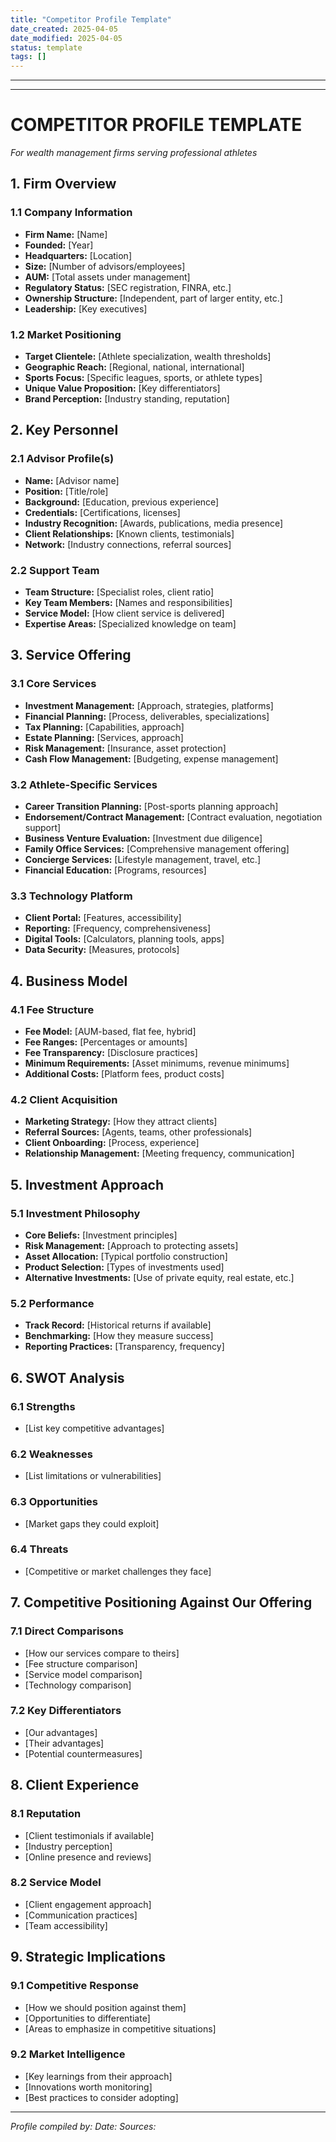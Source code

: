 ```yaml
---
title: "Competitor Profile Template"
date_created: 2025-04-05
date_modified: 2025-04-05
status: template
tags: []
---
```


---

---

# COMPETITOR PROFILE TEMPLATE
*For wealth management firms serving professional athletes*

## 1. Firm Overview

### 1.1 Company Information
- **Firm Name:** [Name]
- **Founded:** [Year]
- **Headquarters:** [Location]
- **Size:** [Number of advisors/employees]
- **AUM:** [Total assets under management]
- **Regulatory Status:** [SEC registration, FINRA, etc.]
- **Ownership Structure:** [Independent, part of larger entity, etc.]
- **Leadership:** [Key executives]

### 1.2 Market Positioning
- **Target Clientele:** [Athlete specialization, wealth thresholds]
- **Geographic Reach:** [Regional, national, international]
- **Sports Focus:** [Specific leagues, sports, or athlete types]
- **Unique Value Proposition:** [Key differentiators]
- **Brand Perception:** [Industry standing, reputation]

## 2. Key Personnel

### 2.1 Advisor Profile(s)
- **Name:** [Advisor name]
- **Position:** [Title/role]
- **Background:** [Education, previous experience]
- **Credentials:** [Certifications, licenses]
- **Industry Recognition:** [Awards, publications, media presence]
- **Client Relationships:** [Known clients, testimonials]
- **Network:** [Industry connections, referral sources]

### 2.2 Support Team
- **Team Structure:** [Specialist roles, client ratio]
- **Key Team Members:** [Names and responsibilities]
- **Service Model:** [How client service is delivered]
- **Expertise Areas:** [Specialized knowledge on team]

## 3. Service Offering

### 3.1 Core Services
- **Investment Management:** [Approach, strategies, platforms]
- **Financial Planning:** [Process, deliverables, specializations]
- **Tax Planning:** [Capabilities, approach]
- **Estate Planning:** [Services, approach]
- **Risk Management:** [Insurance, asset protection]
- **Cash Flow Management:** [Budgeting, expense management]

### 3.2 Athlete-Specific Services
- **Career Transition Planning:** [Post-sports planning approach]
- **Endorsement/Contract Management:** [Contract evaluation, negotiation support]
- **Business Venture Evaluation:** [Investment due diligence]
- **Family Office Services:** [Comprehensive management offering]
- **Concierge Services:** [Lifestyle management, travel, etc.]
- **Financial Education:** [Programs, resources]

### 3.3 Technology Platform
- **Client Portal:** [Features, accessibility]
- **Reporting:** [Frequency, comprehensiveness]
- **Digital Tools:** [Calculators, planning tools, apps]
- **Data Security:** [Measures, protocols]

## 4. Business Model

### 4.1 Fee Structure
- **Fee Model:** [AUM-based, flat fee, hybrid]
- **Fee Ranges:** [Percentages or amounts]
- **Fee Transparency:** [Disclosure practices]
- **Minimum Requirements:** [Asset minimums, revenue minimums]
- **Additional Costs:** [Platform fees, product costs]

### 4.2 Client Acquisition
- **Marketing Strategy:** [How they attract clients]
- **Referral Sources:** [Agents, teams, other professionals]
- **Client Onboarding:** [Process, experience]
- **Relationship Management:** [Meeting frequency, communication]

## 5. Investment Approach

### 5.1 Investment Philosophy
- **Core Beliefs:** [Investment principles]
- **Risk Management:** [Approach to protecting assets]
- **Asset Allocation:** [Typical portfolio construction]
- **Product Selection:** [Types of investments used]
- **Alternative Investments:** [Use of private equity, real estate, etc.]

### 5.2 Performance
- **Track Record:** [Historical returns if available]
- **Benchmarking:** [How they measure success]
- **Reporting Practices:** [Transparency, frequency]

## 6. SWOT Analysis

### 6.1 Strengths
- [List key competitive advantages]

### 6.2 Weaknesses
- [List limitations or vulnerabilities]

### 6.3 Opportunities
- [Market gaps they could exploit]

### 6.4 Threats
- [Competitive or market challenges they face]

## 7. Competitive Positioning Against Our Offering

### 7.1 Direct Comparisons
- [How our services compare to theirs]
- [Fee structure comparison]
- [Service model comparison]
- [Technology comparison]

### 7.2 Key Differentiators
- [Our advantages]
- [Their advantages]
- [Potential countermeasures]

## 8. Client Experience

### 8.1 Reputation
- [Client testimonials if available]
- [Industry perception]
- [Online presence and reviews]

### 8.2 Service Model
- [Client engagement approach]
- [Communication practices]
- [Team accessibility]

## 9. Strategic Implications

### 9.1 Competitive Response
- [How we should position against them]
- [Opportunities to differentiate]
- [Areas to emphasize in competitive situations]

### 9.2 Market Intelligence
- [Key learnings from their approach]
- [Innovations worth monitoring]
- [Best practices to consider adopting]

---
*Profile compiled by:*
*Date:*
*Sources:*
